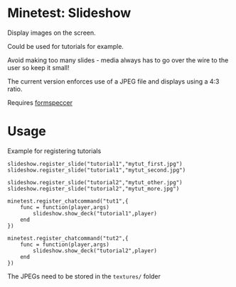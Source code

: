 # Minetest: Slideshow

Display images on the screen.

Could be used for tutorials for example.

Avoid making too many slides - media always has to go over the wire to the user so keep it small!

The current version enforces use of a JPEG file and displays using a 4:3 ratio.

Requires [formspeccer](https://github.com/taikedz-mt/formspeccer)

# Usage

Example for registering tutorials

	slideshow.register_slide("tutorial1","mytut_first.jpg")
	slideshow.register_slide("tutorial1","mytut_second.jpg")

	slideshow.register_slide("tutorial2","mytut_other.jpg")
	slideshow.register_slide("tutorial2","mytut_more.jpg")

	minetest.register_chatcommand("tut1",{
		func = function(player,args)
			slideshow.show_deck("tutorial1",player)
		end
	})

	minetest.register_chatcommand("tut2",{
		func = function(player,args)
			slideshow.show_deck("tutorial2",player)
		end
	})

The JPEGs need to be stored in the `textures/` folder
